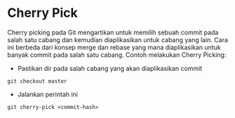 # Cherry Pick

Cherry picking pada Git mengartikan untuk memilih sebuah commit pada salah satu cabang dan kemudian diaplikasikan untuk cabang yang lain. Cara ini berbeda dari konsep merge dan rebase yang mana diaplikasikan untuk banyak commit pada salah satu cabang. Contoh melakukan Cherry Picking:
- Pastikan dir pada salah cabang yang akan diaplikasikan commit
```
git checkout master
```
- Jalankan perintah ini
```
git cherry-pick <commit-hash>
```